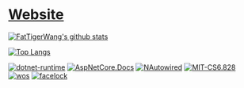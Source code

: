 # [Website](https://www.wangshenjie.com)


[![FatTigerWang's github stats](https://github-readme-stats.vercel.app/api?username=fattigerwang&count_private=true&show_icons=true&theme=flag-india&include_all_commits=true)](https://github.com/FatTigerWang)

[![Top Langs](https://github-readme-stats.vercel.app/api/top-langs/?username=fattigerwang&layout=compact&theme=flag-india)](https://github.com/FatTigerWang)

[![dotnet-runtime](https://github-readme-stats.vercel.app/api/pin/?username=dotnet&repo=runtime&theme=flag-india)](https://github.com/dotnet/runtime)
[![AspNetCore.Docs](https://github-readme-stats.vercel.app/api/pin/?username=dotnet&repo=AspNetCore.Docs&theme=flag-india)](https://github.com/dotnet/AspNetCore.Docs)
[![NAutowired](https://github-readme-stats.vercel.app/api/pin/?username=kirov-opensource&repo=NAutowired&theme=flag-india)](https://github.com/kirov-opensource/NAutowired)
[![MIT-CS6.828](https://github-readme-stats.vercel.app/api/pin/?username=fattigerwang&repo=MIT-CS6.828&theme=flag-india)](https://github.com/fattigerwang/MIT-CS6.828)
[![wos](https://github-readme-stats.vercel.app/api/pin/?username=fattigerwang&repo=wos&theme=flag-india)](https://github.com/fattigerwang/wos)
[![facelock](https://github-readme-stats.vercel.app/api/pin/?username=kirov-opensource&repo=facelock&theme=flag-india)](https://github.com/kirov-opensource/facelock)

